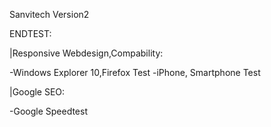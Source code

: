 

Sanvitech Version2




ENDTEST:

|Responsive Webdesign,Compability:

-Windows Explorer 10,Firefox Test
-iPhone, Smartphone Test

|Google SEO:

-Google Speedtest
  
